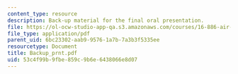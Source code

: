 ```yaml
---
content_type: resource
description: Back-up material for the final oral presentation.
file: https://ol-ocw-studio-app-qa.s3.amazonaws.com/courses/16-886-air-transportation-systems-architecting-spring-2004/53c4f99b9fbe859c9b6e6438066e8d07_Backup_prnt.pdf
file_type: application/pdf
parent_uid: 6bc23302-aab9-9576-1a7b-7a3b3f5335ee
resourcetype: Document
title: Backup_prnt.pdf
uid: 53c4f99b-9fbe-859c-9b6e-6438066e8d07
---
```

